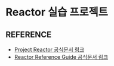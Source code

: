 # Reactor 실습 프로젝트

## REFERENCE
- [Project Reactor 공식문서 링크](https://projectreactor.io/)
- [Reactor Reference Guide 공식문서 링크](https://projectreactor.io/docs/core/release/reference/#getting-started)